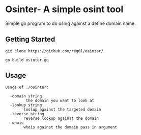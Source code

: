 # Osinter- A simple osint tool
Simple go program to do osing against a define domain name.

## Getting Started
`git clone https://github.com/reg0l/osinter/`

`go build osinter.go`


## Usage
```
Usage of ./osinter:

  -domain string
         the domain you want to look at
  -lookup string
        loolup against the targeted domain
  -reverse string
        reverse lookup against the domain
  -whois
        whois against the domain pass in argument
 ```
 